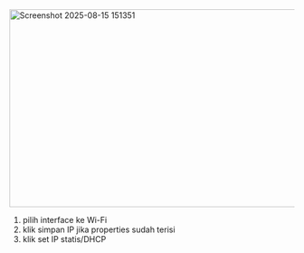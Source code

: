 
<img width="705" height="349" alt="Screenshot 2025-08-15 151351" src="https://github.com/user-attachments/assets/7c3d6b3b-e55d-4f4e-b9fc-6452238f5704" />


1. pilih interface ke Wi-Fi 
2. klik simpan IP jika properties sudah terisi
3. klik set IP statis/DHCP
